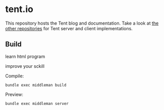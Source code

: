# tent.io

This repository hosts the Tent blog and documentation. Take a look at [the other repositories](https://github.com/tent) for Tent server and client implementations.

## Build

learn html program 

improve your sckill

Compile:

    bundle exec middleman build

Preview:

    bundle exec middleman server

